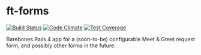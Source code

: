 # ft-forms
[![Build Status](https://travis-ci.org/umts/ft-forms.svg?branch=master)](https://travis-ci.org/umts/ft-forms)
[![Code Climate](https://codeclimate.com/github/umts/ft-forms/badges/gpa.svg)](https://codeclimate.com/github/umts/ft-forms)
[![Test Coverage](https://codeclimate.com/github/umts/ft-forms/badges/coverage.svg)](https://codeclimate.com/github/umts/ft-forms/coverage)

Barebones Rails 4 app for a (soon-to-be) configurable Meet & Greet request form, and possibly other forms in the future.
